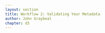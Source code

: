 ```yaml
---
layout: section
title: Workflow 2: Validating Your Metadata
author: John Graybeal
chapter: d3
---
```

